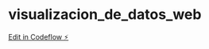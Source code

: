 # visualizacion_de_datos_web

[Edit in Codeflow ⚡️](https://stackblitz.com/~/github.com/andru-brahian/visualizacion_de_datos_web)